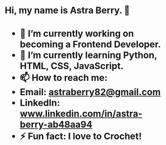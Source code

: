 <h1 align-"center">Hi, my name is Astra Berry. 👋<h1>

- 🔭 I’m currently working on becoming a Frontend Developer.
- 🌱 I’m currently learning Python, HTML, CSS, JavaScript.
- 📫 How to reach me: </br>
 - Email: astraberry82@gmail.com </br>
 - LinkedIn: www.linkedin.com/in/astra-berry-ab48aa94
- ⚡ Fun fact: I love to Crochet!
